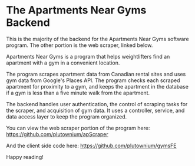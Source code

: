 # The Apartments Near Gyms Backend

This is the majority of the backend for the Apartments Near Gyms software program. The other portion is the web scraper, linked below.

Apartments Near Gyms is a program that helps weightlifters find an apartment with a gym in a convenient location.

The program scrapes apartment data from Canadian rental sites and uses gym data from Google's Places API. The program checks each scraped apartment for proximity to a gym, and keeps the apartment in the database if a gym is less than a five minute walk from the apartment.

The backend handles user authentication, the control of scraping tasks for the scraper, and acquisition of gym data. It uses a controller, service, and data access layer to keep the program organized.

You can view the web scraper portion of the program here: https://github.com/plutownium/apScraper

And the client side code here: https://github.com/plutownium/gymsFE

Happy reading!

